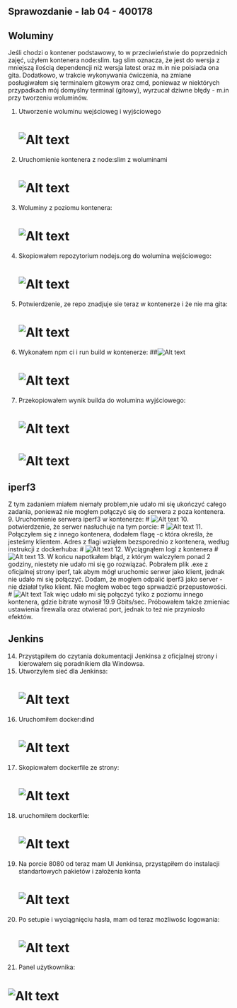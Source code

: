 ## Sprawozdanie - lab 04 - 400178
## Woluminy
Jeśli chodzi o kontener podstawowy, to w przeciwieństwie do poprzednich zajęć, użyłem kontenera node:slim. tag slim oznacza, że jest do wersja z mniejszą ilością dependencji niż wersja latest oraz m.in nie poisiada ona gita. Dodatkowo, w trakcie wykonywania ćwiczenia, na zmiane posługiwałem się terminalem gitowym oraz cmd, poniewaz w niektórych przypadkach mój domyślny terminal (gitowy), wyrzucał dziwne błędy - m.in przy tworzeniu woluminów.
1. Utworzenie woluminu wejścioweg i wyjściowego
    # ![Alt text](1-volumes-create.PNG?raw=true)
2. Uruchomienie kontenera z node:slim z woluminami
   # ![Alt text](1-node-slim-with-voluimes.PNG?raw=true)
3. Woluminy z poziomu kontenera:
    # ![Alt text](3-volumes-created-container.PNG?raw=true)
4. Skopiowałem repozytorium nodejs.org do wolumina  wejściowego:
    # ![Alt text](4-repo-on-volin-windows.PNG?raw=true)
5. Potwierdzenie, ze repo znadjuje sie teraz w kontenerze i że nie ma gita:
    # ![Alt text](5-potw.PNG?raw=true)
6. Wykonałem npm ci i run build w kontenerze:
    ##![Alt text](6-npm-ci.PNG?raw=true)
    # ![Alt text](7-run-build.PNG?raw=true)
7. Przekopiowałem wynik builda do wolumina wyjściowego:
    # ![Alt text](8-cp.PNG?raw=true)
    # ![Alt text](9-local.PNG?raw=true)
## iperf3
Z tym zadaniem miałem niemały problem,nie udało mi się ukończyć całego zadania, ponieważ nie mogłem połączyć się do serwera z poza kontenera. 
9. Uruchomienie serwera iperf3 w kontenerze:
    # ![Alt text](10-iperf.PNG?raw=true)
10. potwierdzenie, że serwer nasłuchuje na tym porcie:
    # ![Alt text](11-nasluchuje.PNG?raw=true)
11. Połączyłem się z innego kontenera, dodałem flagę -c która określa, że jesteśmy klientem. Adres z flagi wziąłem bezsporednio z kontenera, według instrukcji z dockerhuba:
    # ![Alt text](12-connection.PNG?raw=true)
12. Wyciągnąłem logi z kontenera
    # ![Alt text](13-iplogs.PNG?raw=true)
13. W końcu napotkałem błąd, z którym walczyłem ponad 2 godziny, niestety nie udało mi się go rozwiązać. Pobrałem plik .exe z oficjalnej strony iperf, tak abym mógł uruchomic serwer jako klient, jednak nie udało mi się połączyć. Dodam, że mogłem odpalić iperf3 jako server - nie działał tylko klient. Nie mogłem wobec tego sprwadzić przepustowości.
    # ![Alt text](14-blad.PNG?raw=true)
Tak więc udało mi się połączyć tylko z poziomu innego kontenera, gdzie bitrate wynosił 19.9 Gbits/sec. Próbowałem także zmieniac  ustawienia firewalla oraz otwierać port, jednak to też nie przyniosło efektów.
## Jenkins
14. Przystąpiłem do czytania dokumentacji Jenkinsa z oficjalnej strony i kierowałem się poradnikiem dla Windowsa.
15. Utworzyłem sieć dla Jenkinsa:
    # ![Alt text](15-jenkins-network.PNG?raw=true)
16. Uruchomiłem docker:dind
    # ![Alt text](16-jenkins-dockerrun.PNG?raw=true)
17. Skopiowałem dockerfile ze strony:
    # ![Alt text](17-dockerfile.PNG?raw=true)
18. uruchomiłem dockerfile:
    # ![Alt text](18-jenkins-dockerfile.PNG?raw=true)
19. Na porcie 8080 od teraz mam UI Jenkinsa, przystąpiłem do instalacji standartowych pakietów i założenia konta
    # ![Alt text](19-wizard.PNG?raw=true)
20. Po setupie i wyciągnięciu hasła, mam od teraz możliwośc logowania:
    # ![Alt text](20-login.PNG?raw=true)
21. Panel użytkownika:
# ![Alt text](21-welcome.PNG?raw=true)
